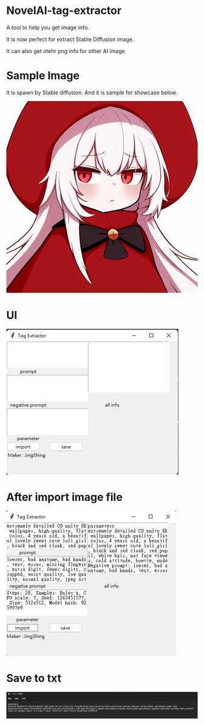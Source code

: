 # NovelAI-tag-extractor
A tool to help you get image info.

It is now perfect for extract Stable Diffusion image.

It can also get otehr png info for other AI image.
# Sample Image
It is spawn by Stable diffusion. And it is sample for showcase below.

![test](sample/test.png)
# UI
![UI](image/UI.png)
# After import image file
![import](image/import.png)
# Save to txt
![save](image/save_txt.png)
